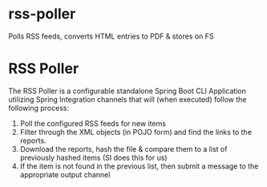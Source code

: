 # rss-poller
Polls RSS feeds, converts HTML entries to PDF &amp; stores on FS


# RSS Poller

The RSS Poller is a configurable standalone Spring Boot CLI Application utilizing Spring Integration channels that will (when executed) follow the following process:
1. Poll the configured RSS feeds for new items
1. Filter through the XML objects (in POJO form) and find the links to the reports.
1. Download the reports, hash the file & compare them to a list of previously hashed items (SI does this for us)
1. If the item is not found in the previous list, then submit a message to the appropriate output channel

